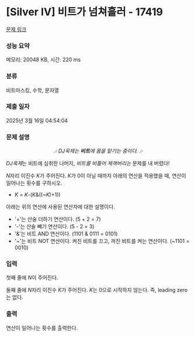 # [Silver IV] 비트가 넘쳐흘러 - 17419 

[문제 링크](https://www.acmicpc.net/problem/17419) 

### 성능 요약

메모리: 20048 KB, 시간: 220 ms

### 분류

비트마스킹, 수학, 문자열

### 제출 일자

2025년 3월 16일 04:54:04

### 문제 설명

<p style="text-align: center;"><em>🎶 DJ욱제는 <strong>비트</strong>에 몸을 맡기는 중이다. 🎶</em></p>

<p><em>DJ욱제</em>는 비트에 심취한 나머지, <em>비트를 비틀어 제껴버리는</em> 문제를 내 버렸다!</p>

<p><em>N</em>자리 이진수 <em>K</em>가 주어진다. <em>K</em>가 0이 아닐 때까지 아래의 연산을 적용했을 때, 연산이 일어나는 횟수를 구하시오.</p>

<ul>
	<li><em>K</em> = <em>K</em>-(<em>K</em>&((~<em>K</em>)+1))</li>
</ul>

<p>아래는 위의 연산에 사용된 연산자에 대한 설명이다.</p>

<ul>
	<li>'+'는 산술 더하기 연산이다. (5 + 2 = 7)</li>
	<li>'-'는 산술 빼기 연산이다. (5 - 2 = 3)</li>
	<li>'&'는 비트 AND 연산이다. (1101 & 0111 = 0101)</li>
	<li>'~'는 비트 NOT 연산이다. 켜진 비트를 끄고, 꺼진 비트를 켜는 연산이다. (~1101 = 0010)</li>
</ul>

### 입력 

 <p>첫째 줄에 <em>N</em>이 주어진다.</p>

<p>둘째 줄에 <em>N</em>자리 이진수 <em>K</em>가 주어진다. <em>K</em>는 0으로 시작하지 않는다. 즉, leading zero는 없다.</p>

### 출력 

 <p>연산이 일어나는 횟수를 출력한다.</p>

